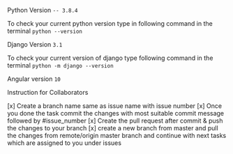 Python Version ```-- 3.8.4```

To check your current python version type in following command in the terminal ```python --version```

Django Version ```3.1```

To check your current version of django type following command
in the terminal ```python -m django --version``` 

Angular version ```10```

Instruction for Collaborators 

[x] Create a branch name same as issue name with issue number 
[x] Once you done the task commit the changes with most suitable commit message followed by #issue_number 
[x] Create the pull request after commit & push the changes to your branch 
[x] create a new branch from master and pull the changes from remote/origin master branch and continue with next tasks which are assigned to you under issues   